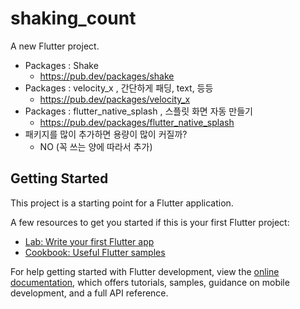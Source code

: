 # shaking_count

A new Flutter project.

- Packages : Shake
    - https://pub.dev/packages/shake
- Packages : velocity_x , 간단하게 패딩, text, 등등
    - https://pub.dev/packages/velocity_x
- Packages : flutter_native_splash , 스플릿 화면 자동 만들기
    - https://pub.dev/packages/flutter_native_splash
- 패키지를 많이 추가하면 용량이 많이 커질까?
    - NO (꼭 쓰는 양에 따라서 추가)

## Getting Started

This project is a starting point for a Flutter application.

A few resources to get you started if this is your first Flutter project:

- [Lab: Write your first Flutter app](https://docs.flutter.dev/get-started/codelab)
- [Cookbook: Useful Flutter samples](https://docs.flutter.dev/cookbook)

For help getting started with Flutter development, view the
[online documentation](https://docs.flutter.dev/), which offers tutorials,
samples, guidance on mobile development, and a full API reference.
